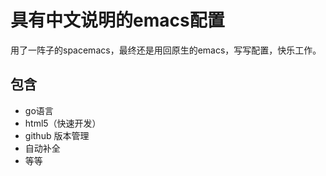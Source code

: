 # 具有中文说明的emacs配置
用了一阵子的spacemacs，最终还是用回原生的emacs，写写配置，快乐工作。
## 包含
* go语言
* html5（快速开发）
* github 版本管理
* 自动补全
* 等等
